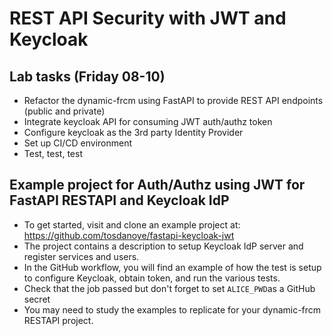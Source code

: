 # REST API Security with JWT and Keycloak

## Lab tasks (Friday 08-10)
- Refactor the dynamic-frcm using FastAPI to provide REST API endpoints (public and private)
- Integrate keycloak API for consuming JWT auth/authz token
- Configure keycloak as the 3rd party Identity Provider
- Set up CI/CD environment
- Test, test, test

## Example project for Auth/Authz using JWT for FastAPI RESTAPI and Keycloak IdP 
- To get started, visit and clone an example project at: https://github.com/tosdanoye/fastapi-keycloak-jwt
- The project contains a description to setup Keycloak IdP server and register services and users.
- In the GitHub workflow, you will find an example of how the test is setup to configure Keycloak, obtain token, and run the various tests.
- Check that the job passed but don't forget to set `ALICE_PWD`as a GitHub secret
- You may need to study the examples to replicate for your dynamic-frcm RESTAPI project. 